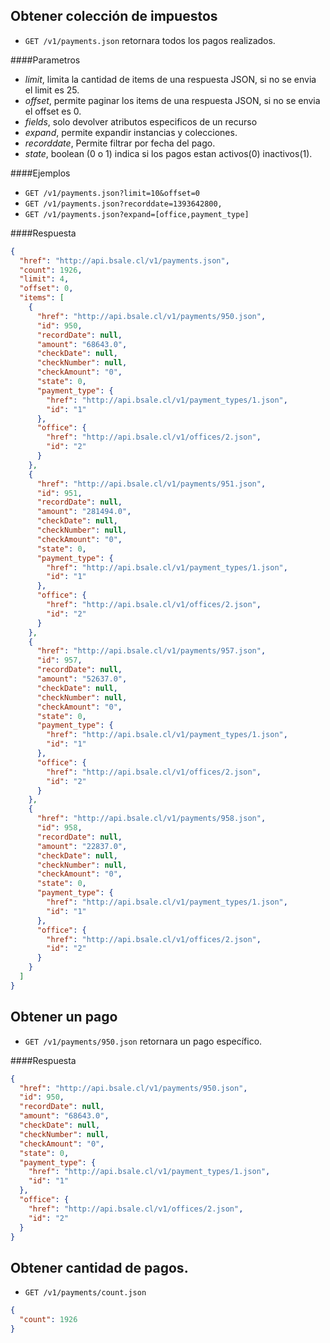 Obtener colección de impuestos
------------------------------

* `GET /v1/payments.json` retornara todos los pagos realizados.

####Parametros

- *limit*, limita la cantidad de items de una respuesta JSON, si no se envia el limit es 25.
- *offset*, permite paginar los items de una respuesta JSON, si no se envia el offset es 0.
- *fields*, solo devolver atributos especificos de un recurso
- *expand*, permite expandir instancias y colecciones.
- *recorddate*, Permite filtrar por fecha del pago.
- *state*, boolean (0 o 1) indica si los pagos estan activos(0) inactivos(1).

####Ejemplos

* `GET /v1/payments.json?limit=10&offset=0`
* `GET /v1/payments.json?recorddate=1393642800,`
* `GET /v1/payments.json?expand=[office,payment_type]`

####Respuesta
```json
{
  "href": "http://api.bsale.cl/v1/payments.json",
  "count": 1926,
  "limit": 4,
  "offset": 0,
  "items": [
    {
      "href": "http://api.bsale.cl/v1/payments/950.json",
      "id": 950,
      "recordDate": null,
      "amount": "68643.0",
      "checkDate": null,
      "checkNumber": null,
      "checkAmount": "0",
      "state": 0,
      "payment_type": {
        "href": "http://api.bsale.cl/v1/payment_types/1.json",
        "id": "1"
      },
      "office": {
        "href": "http://api.bsale.cl/v1/offices/2.json",
        "id": "2"
      }
    },
    {
      "href": "http://api.bsale.cl/v1/payments/951.json",
      "id": 951,
      "recordDate": null,
      "amount": "281494.0",
      "checkDate": null,
      "checkNumber": null,
      "checkAmount": "0",
      "state": 0,
      "payment_type": {
        "href": "http://api.bsale.cl/v1/payment_types/1.json",
        "id": "1"
      },
      "office": {
        "href": "http://api.bsale.cl/v1/offices/2.json",
        "id": "2"
      }
    },
    {
      "href": "http://api.bsale.cl/v1/payments/957.json",
      "id": 957,
      "recordDate": null,
      "amount": "52637.0",
      "checkDate": null,
      "checkNumber": null,
      "checkAmount": "0",
      "state": 0,
      "payment_type": {
        "href": "http://api.bsale.cl/v1/payment_types/1.json",
        "id": "1"
      },
      "office": {
        "href": "http://api.bsale.cl/v1/offices/2.json",
        "id": "2"
      }
    },
    {
      "href": "http://api.bsale.cl/v1/payments/958.json",
      "id": 958,
      "recordDate": null,
      "amount": "22837.0",
      "checkDate": null,
      "checkNumber": null,
      "checkAmount": "0",
      "state": 0,
      "payment_type": {
        "href": "http://api.bsale.cl/v1/payment_types/1.json",
        "id": "1"
      },
      "office": {
        "href": "http://api.bsale.cl/v1/offices/2.json",
        "id": "2"
      }
    }
  ]
}
```
Obtener un pago
---------------

* `GET /v1/payments/950.json` retornara un pago específico.

####Respuesta
```json
{
  "href": "http://api.bsale.cl/v1/payments/950.json",
  "id": 950,
  "recordDate": null,
  "amount": "68643.0",
  "checkDate": null,
  "checkNumber": null,
  "checkAmount": "0",
  "state": 0,
  "payment_type": {
    "href": "http://api.bsale.cl/v1/payment_types/1.json",
    "id": "1"
  },
  "office": {
    "href": "http://api.bsale.cl/v1/offices/2.json",
    "id": "2"
  }
}
```
Obtener cantidad de pagos.
--------------------------

* `GET /v1/payments/count.json`
```json
{
  "count": 1926
}
```
